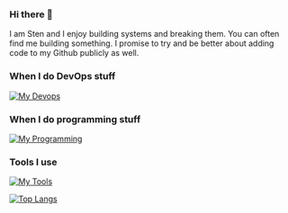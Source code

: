 ### Hi there 👋

I am Sten and I enjoy building systems and breaking them. You can often find me building something. I promise to try and be better about adding code to my Github publicly as well. 



### When I do DevOps stuff

[![My Devops](https://skillicons.dev/icons?i=aws,gcp,gitlab,bash,docker,vim,linux,redhat,ubuntu,nginx,mysql,rabbitmq,kafka,redis,windows,flask,cloudflare&perline=18)](https://skillicons.dev)

### When I do programming stuff

[![My Programming](https://skillicons.dev/icons?i=cs,clojure,c,go,py,lua,regex,java,js,css,html&perline=18)](https://skillicons.dev)

### Tools I use

[![My Tools](https://skillicons.dev/icons?i=vscode,stackoverflow,postman,figma&perline=18)](https://skillicons.dev)

<!--[![Readme Card](https://github-readme-stats.vercel.app/api/pin/?username=StenLeinasaar&repo=A.I-final-project)](https://github.com/anuraghazra/github-readme-stats)-->

[![Top Langs](https://github-readme-stats.vercel.app/api/top-langs/?username=StenLeinasaar&theme=dark)](https://github.com/anuraghazra/github-readme-stats)


<!--
**StenLeinasaar/StenLeinasaar** is a ✨ _special_ ✨ repository because its `README.md` (this file) appears on your GitHub profile.

Here are some ideas to get you started:

- 🔭 I’m currently working on ...
- 🌱 I’m currently learning ...
- 👯 I’m looking to collaborate on ...
- 🤔 I’m looking for help with ...
- 💬 Ask me about ...
- 📫 How to reach me: ...
- 😄 Pronouns: ...
- ⚡ Fun fact: ...
-->
